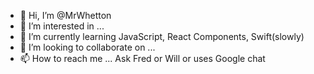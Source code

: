 - 👋 Hi, I’m @MrWhetton
- 👀 I’m interested in ...
- 🌱 I’m currently learning JavaScript, React Components, Swift(slowly)
- 💞️ I’m looking to collaborate on ...
- 📫 How to reach me ... Ask Fred or Will or uses Google chat

<!---
MrWhetton/MrWhetton is a ✨ special ✨ repository because its `README.md` (this file) appears on your GitHub profile.
You can click the Preview link to take a look at your changes.
--->
